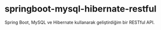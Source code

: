 # springboot-mysql-hibernate-restful
Spring Boot, MySQL ve Hibernate kullanarak geliştirdiğim bir RESTful API.
